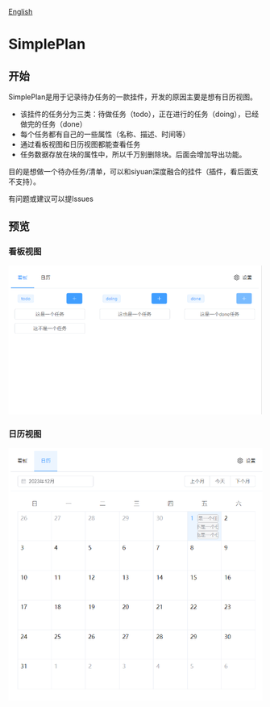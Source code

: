  [English](README.md) 

# SimplePlan

## 开始

SimplePlan是用于记录待办任务的一款挂件，开发的原因主要是想有日历视图。

* 该挂件的任务分为三类：待做任务（todo），正在进行的任务（doing），已经做完的任务（done）
* 每个任务都有自己的一些属性（名称、描述、时间等）
* 通过看板视图和日历视图都能查看任务
* 任务数据存放在块的属性中，所以千万别删除块。后面会增加导出功能。

目的是想做一个待办任务/清单，可以和siyuan深度融合的挂件（插件，看后面支不支持）。

有问题或建议可以提Issues

## 预览

### 看板视图

![image-20231201111743261](.\README_zh_CN.assets\image-20231201111743261.png)

### 日历视图

![image-20231201111823547](\README_zh_CN.assets\image-20231201111823547.png)



